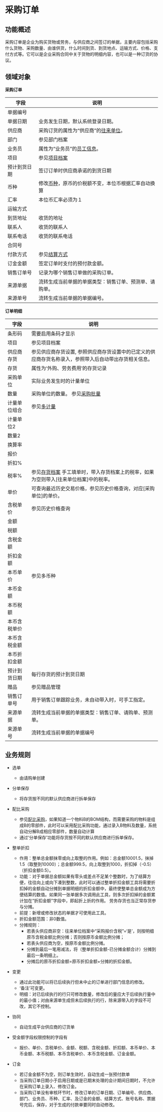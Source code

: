 # 采购订单

## 功能概述

采购订单是企业为购买货物或劳务，与供应商之间签订的单据，主要内容包括采购什么货物、采购数量、由谁供货，什么时间到货、到货地点、运输方式、价格、支付方式等。它可以是企业采购合同中关于货物的明细内容，也可以是一种订货的协议。

## 领域对象

**采购订单**

| 字段          | 说明                                             |
|--------------|--------------------------------------------------|
| 单据编号	     |                                                 |
| 单据日期	     | 业务发生日期，默认系统登录日期。	                  |
| 供应商	        | 采购订货的属性为“供应商”的[往来单位][5]。          |
| 部门	         | 参见部门档案                                     |
| 业务员	        | 属性为“业务员”的[员工信息][4]。                   |
| 项目	         | 参见[项目档案][3]                                |
| 预计到货日期	  | 签订订单时供应商承诺的到货日期                    |
| 币种           | 修改[币种][6]，原币的价税额不变，本位币根据汇率自动换算  |
| 汇率	         | 本位币汇率必须为１                               |
| 运输方式	    |                                                  |
| 到货地址	    | 收货的地址                                        |
| 联系人	       | 收货的联系人                                      |
| 联系电话	    | 收货的联系电话                                     |
| 合同号	        |                                                 |
| 付款方式	     | 参见[结算方式][7]                                 |
| 订金金额       | 签定订单时支付的预付款金额。                       |
| 销售订单号	    | 记录为哪个销售订单做的采购订单。                    |
| 来源单据	     | 流转生成当前单据的单据类型：销售订单、预测单、请购单。|
| 来源单号	     | 流转生成当前单据的单据编号。                       |

**订单明细**

| 字段          | 说明                                             |
|--------------|--------------------------------------------------|
| 条形码	        | 需要启用条码才显示                               |
| 项目	        | 参见项目档案                                     |
| 供应商存货	    | 参见供应商存货设置, 参照供应商存货设置中的已定义的供应商存货名称录入，参照带入后自动带出存货相关信息。 |
| 存货          |   属性为‘外购、劳务费用’的存货记录                 |
| 采购单位	     | 实际业务发生时的计量单位                          |
| 数量	         | 采购单位的数量。 参见[采购批量][21]               |
| 计量单位组合	  | 参见[多计量][1]                                 |
| 计量单位2	      ||
| 数量2	         ||
| 换算率	         ||
| 报价	          ||
| 折扣%	          ||
| 税率%           | 参见[存货档案][2]  手工填单时，带入存货档案上的税率，如果为空则带入[往来单位档案]中的税率。 ||
| 单价            | 可查询最近历史交易价格，参见历史价格查询，对应[采购单位]的单价。|
| 含税单价	      |  参见历史价格查询   |
| 金额	          ||
| 税额	          ||
| 含税金额	       ||
| 折扣金额	       ||
| 本币单价	       | 参见多币种 |
| 本币金额	       ||
| 本币税额	       ||
| 本币含税单价	    ||
| 本币含税金额	    ||
| 本币折扣金额	    ||
| 预计到货日期	    | 每行存货的预计到货日期 |
| 赠品	           | 参见赠品管理           |
| 销售订单号	       | 用于销售订单跟踪业务，未自动带入时，可手工指定。       |
| 来源单据	        | 流转生成当前单据的单据类型：销售订单、请购单、预测单。  |
| 来源单号	        | 流转生成当前单据的单据编号                           |


[1]: https://github.com/saas-plat/saas-plat-erp/tree/master/base/inventory/docs/多计量.md        "多计量"
[2]: https://github.com/saas-plat/saas-plat-erp/tree/master/base/inventory/README.md        "存货档案"
[3]: https://github.com/saas-plat/saas-plat-erp/tree/master/base/project/README.md        "项目"
[4]: https://github.com/saas-plat/saas-plat-erp/tree/master/base/employee/README.md        "员工档案"
[5]: https://github.com/saas-plat/saas-plat-erp/tree/master/base/partner/README.md        "往来单位"
[6]: https://github.com/saas-plat/saas-plat-erp/tree/master/base/currency/README.md        "币种汇率"
[7]: https://github.com/saas-plat/saas-plat-erp/tree/master/base/settlement/README.md        "结算方式"

[21]: https://github.com/saas-plat/saas-plat-erp/tree/master/base/inventory/README.md        "采购批量"
[22]: https://github.com/saas-plat/saas-plat-erp/tree/master/base/inventory/README.md        "配比采购"

## 业务规则

+ 选单
  - 由请购单创建
    

+ 分单保存
  - 将存货按不同的默认供应商进行拆单保存

+ 配比采购
  - 参见[配比采购][22]，如果知道一个物料B的BOM结构，而需要采购的物料是组成B的零部件，此时可以采用配比采购功能，通过录入B物料及数量，系统自动分解B成相应零部件，数量自动计算
  - 通过‘分单保存’功能将存货按不同的默认供应商进行拆单保存。

+ 整单折扣
  - 作用：整单总金额抹零或向上取整的作用。例如：总金额10001.5，抹掉1.5（取整到10000）；总金额999.5，向上取整到1000，折扣掉（-0.5）（折扣金额0.5）。
  - 功能：对于单据总金额如果有零头或差点不足某个整数时，为了结算方便，往往向上或向下凑到整数，此时可以通过整单折扣金额工具将需要折扣掉的金额自动分摊到单据明细的折扣金额中，最终使整单总金额成为方便结算的数值。如果同一张单据多次调用此工具，则多次折扣掉的金额累计加在“折扣金额”字段中，即起折上折的作用。 劳务存货也当正常存货参与分摊。
  - 前提：新增或修改状态的单据才可使用此工具。
  - 折扣金额范围：非0数值。
  - 分摊规则：
    - 若表头供应商非空：往来单位档案中“采购报价含税”=‘是’，则按明细原币含税金额比例分摊；否则按原币金额比例分摊；
    - 若表头供应商为空，按原币金额比例分摊。
    - 分摊到最后一笔用减法，将（整单折扣金额-已分摊金额合计）分摊到最后一条明细上。
    - 分摊后的原币折扣金额=原币折扣金额+分摊的折扣金额。

+ 变更
  - 通过此功能可以将已后续执行但未中止的订单进行部门信息的修改。
  - ‘备注’可变更。
  - 明细：对已后续执行的行只可修改数量，修改后的量应大于后续执行量中的最小值；对由来源单生成但未后续执行的行，除来源带入的字段不可改，其它不控制。

+ 协同
  - 自动生成平台供应商的订货单

+ 受金额字段权限控制的字段有
  - 报价、单价、含税单价、金额、税额、含税金额、折扣额、本币单价、本币金额、本币税额、本币含税单价、本币含税金额、订金金额。

+ 订金
  - 若订金金额不为空，则订单生效时，自动生成一张预付款单
  - 当采购订单日期小于启用日期或是已期末处理的会计期间日期时，不允许在采购订单上录入、修改订金。
  - 当采购订单没有审核环节时，修改订单的订单日期、订单编号、供应商、部门、业务员、币种、汇率、及订金的金额、结算方式、账号名称、票据号完后，保存，对于生成的付款单要同时自动修改。
